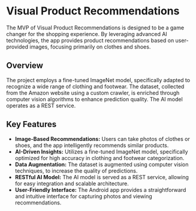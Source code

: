 # Visual Product Recommendations

The MVP of Visual Product Recommendations is designed to be a game changer for the shopping experience. By leveraging advanced AI technologies, the app provides product recommendations based on user-provided images, focusing primarily on clothes and shoes.

## Overview

The project employs a fine-tuned ImageNet model, specifically adapted to recognize a wide range of clothing and footwear. The dataset, collected from the Amazon website using a custom crawler, is enriched through computer vision algorithms to enhance prediction quality. The AI model operates as a REST service.

## Key Features

- **Image-Based Recommendations:** Users can take photos of clothes or shoes, and the app intelligently recommends similar products.
- **AI-Driven Insights:** Utilizes a fine-tuned ImageNet model, specifically optimized for high accuracy in clothing and footwear categorization.
- **Data Augmentation:** The dataset is augmented using computer vision techniques, to increase the quality of predictions.
- **RESTful AI Model:** The AI model is served as a REST service, allowing for easy integration and scalable architecture.
- **User-Friendly Interface:** The Android app provides a straightforward and intuitive interface for capturing photos and viewing recommendations.
